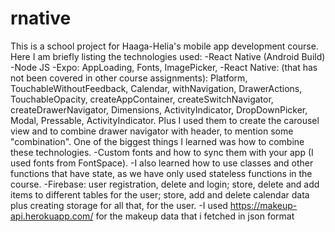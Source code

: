 # rnative
This is a school project for Haaga-Helia's mobile app development course. Here I am briefly listing the technologies used:
-React Native (Android Build)
-Node JS
-Expo: AppLoading, Fonts, ImagePicker,
-React Native: (that has not been covered in other course assignments): Platform, TouchableWithoutFeedback, Calendar, withNavigation, DrawerActions, TouchableOpacity,
createAppContainer, createSwitchNavigator, createDrawerNavigator, Dimensions, ActivityIndicator, DropDownPicker, Modal, Pressable, ActivityIndicator. Plus  I used 
them to create the carousel view and to combine drawer navigator with header, to mention some "combination". One of the biggest things I learned was how to combine
these technologies.
-Custom fonts and how to sync them with your app (I used fonts from FontSpace).
-I also learned how to use classes and other functions that have state, as we have only used stateless functions in the course.
-Firebase: user registration, delete and login; store, delete and add items to different tables for the user; store, add and delete calendar data plus creating storage for all that, for the user.
-I used https://makeup-api.herokuapp.com/ for the makeup data that i fetched in json format
